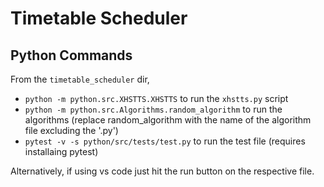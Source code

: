 # Timetable Scheduler

## Python Commands
From the `timetable_scheduler` dir,

- `python -m python.src.XHSTTS.XHSTTS` to run the `xhstts.py` script
- `python -m python.src.Algorithms.random_algorithm` to run the algorithms (replace random_algorithm with the name of the algorithm file excluding the '.py')
- `pytest -v -s python/src/tests/test.py` to run the test file (requires installaing pytest)

Alternatively, if using vs code just hit the run button on the respective file.
